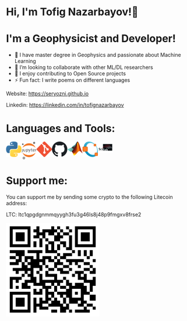 # Hi, I'm Tofig Nazarbayov!👋

# I'm a Geophysicist and Developer!

* 🔭 I have master degree in Geophysics and passionate about Machine Learning
* 👯 I’m looking to collaborate with other ML/DL researchers
* 🥅 I enjoy contributing to Open Source projects
* ⚡ Fun fact: I write poems on different languages

Website: https://seryozni.github.io

Linkedin: https://linkedin.com/in/tofignazarbayov

# Languages and Tools:

<img align="left" alt="Python" width="42px" src="img/python.png">
<img align="left" alt="Jupyter" width="42px" src="img/jupyter.png">
<img align="left" alt="Git" width="42px" src="img/git.png">
<img align="left" alt="Github" width="42px" src="img/github.png">
<img align="left" alt="Matlab" width="42px" src="img/matlab.png">
<img align="left" alt="Octave" width="42px" src="img/octave.png">
<img align="left" alt="Scilab" width="42px" src="img/scilab.png">

<br>
<br>
<br>

# Support me:

You can support me by sending some crypto to the following Litecoin address:

LTC: ltc1qpgdgnmmqyygh3fu3g46ls8j48p9fmgxv8frse2

<img align="left" alt="LTC" width="256px" src="img/ltc.png">
